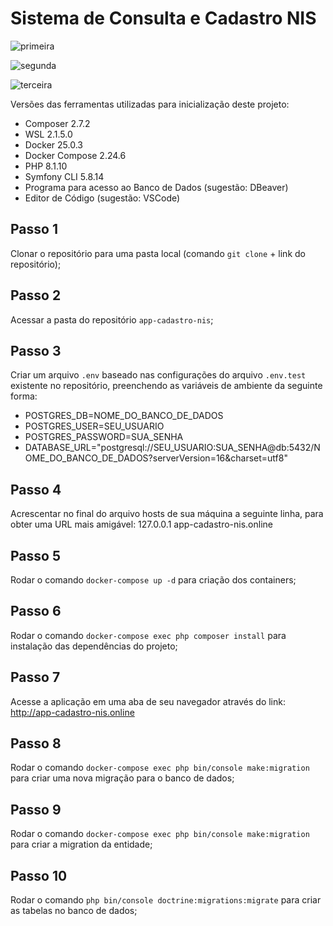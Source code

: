 # Sistema de Consulta e Cadastro NIS

![primeira](https://i.ibb.co/FWbMkQf/primeiro.png)

![segunda](https://i.ibb.co/RcsKtsn/segundo.png)

![terceira](https://i.ibb.co/M6SLdZz/terceiro.png)

Versões das ferramentas utilizadas para inicialização deste projeto:

- Composer 2.7.2
- WSL 2.1.5.0
- Docker 25.0.3
- Docker Compose 2.24.6
- PHP 8.1.10
- Symfony CLI 5.8.14
- Programa para acesso ao Banco de Dados (sugestão: DBeaver)
- Editor de Código (sugestão: VSCode)

## Passo 1
Clonar o repositório para uma pasta local (comando `git clone` + link do repositório);

## Passo 2
Acessar a pasta do repositório `app-cadastro-nis`;

## Passo 3
Criar um arquivo `.env` baseado nas configurações do arquivo `.env.test` existente no repositório, preenchendo as variáveis de ambiente da seguinte forma:

- POSTGRES_DB=NOME_DO_BANCO_DE_DADOS
- POSTGRES_USER=SEU_USUARIO
- POSTGRES_PASSWORD=SUA_SENHA
- DATABASE_URL="postgresql://SEU_USUARIO:SUA_SENHA@db:5432/NOME_DO_BANCO_DE_DADOS?serverVersion=16&charset=utf8"

## Passo 4
Acrescentar no final do arquivo hosts de sua máquina a seguinte linha, para obter uma URL mais amigável:
127.0.0.1      app-cadastro-nis.online

## Passo 5
Rodar o comando `docker-compose up -d` para criação dos containers;

## Passo 6
Rodar o comando `docker-compose exec php composer install` para instalação das dependências do projeto;

## Passo 7
Acesse a aplicação em uma aba de seu navegador através do link: 
http://app-cadastro-nis.online

## Passo 8
Rodar o comando `docker-compose exec php bin/console make:migration` para criar uma nova migração para o banco de dados;

## Passo 9
Rodar o comando `docker-compose exec php bin/console make:migration` para criar a migration da entidade;

## Passo 10
Rodar o comando `php bin/console doctrine:migrations:migrate` para criar as tabelas no banco de dados;

